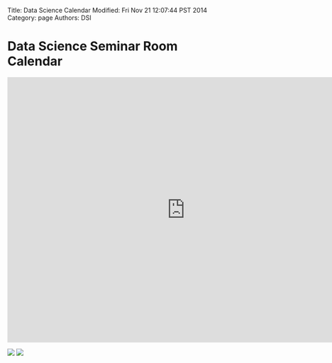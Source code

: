 Title: Data Science Calendar 
Modified: Fri Nov 21 12:07:44 PST 2014
Category: page
Authors: DSI

<h1>Data Science Seminar Room Calendar</h1>
<!-- https://www.google.com/calendar/embed?src=datasciencedavis%40gmail.com&ctz=America/Los_Angeles  -->
<iframe
    src="https://calendar.google.com/calendar/embed?src=0mov49f0noormh8mtorj94p09o%40group.calendar.google.com&ctz=America/Los_Angeles"
    style="border: 0" width="800" height="600" frameborder="0" scrolling="no"></iframe>
<p>
<a
href="https://calendar.google.com/calendar/ical/0mov49f0noormh8mtorj94p09o%40group.calendar.google.com/public/basic.ics"><img src="{filename}../images/ical.gif"/></a>
<a href="https://calendar.google.com/calendar/embed?src=0mov49f0noormh8mtorj94p09o%40group.calendar.google.com&ctz=America/Los_Angeles"><img src="{filename}../images/xml.gif"/></a>

